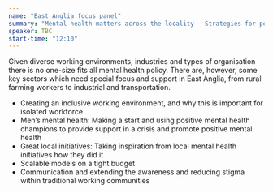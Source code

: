 ```yaml
---
name: "East Anglia focus panel"
summary: "Mental health matters across the locality – Strategies for positive mental health throughout our region."
speaker: TBC
start-time: "12:10"
---
```


Given diverse working environments, industries and types of organisation there is no one-size fits all mental health policy. There are, however, some key sectors which need special focus and support in East Anglia, from rural farming workers to industrial and transportation.

- Creating an inclusive working environment, and why this is important for isolated workforce
- Men’s mental health: Making a start and using positive mental health champions to provide support in a crisis and promote positive mental health
- Great local initiatives: Taking inspiration from local mental health initiatives how they did it
- Scalable models on a tight budget
- Communication and extending the awareness and reducing stigma within traditional working communities
